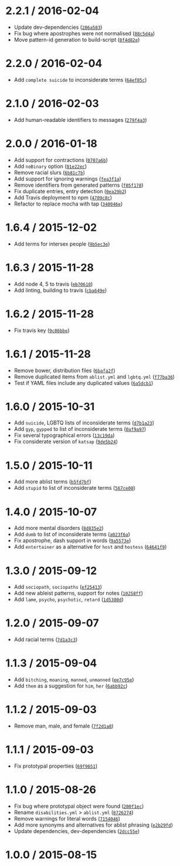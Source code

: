 <!--remark setext-->

<!--lint disable no-multiple-toplevel-headings maximum-line-length-->

2.2.1 / 2016-02-04
==================

*   Update dev-dependencies ([`286a583`](https://github.com/wooorm/retext-equality/commit/286a583))
*   Fix bug where apostrophes were not normalised ([`08c5d4a`](https://github.com/wooorm/retext-equality/commit/08c5d4a))
*   Move pattern-id generation to build-script ([`8f4d82e`](https://github.com/wooorm/retext-equality/commit/8f4d82e))

2.2.0 / 2016-02-04
==================

*   Add `complete suicide` to inconsiderate terms ([`64ef85c`](https://github.com/wooorm/retext-equality/commit/64ef85c))

2.1.0 / 2016-02-03
==================

*   Add human-readable identifiers to messages ([`279f4a3`](https://github.com/wooorm/retext-equality/commit/279f4a3))

2.0.0 / 2016-01-18
==================

*   Add support for contractions ([`0707a6b`](https://github.com/wooorm/retext-equality/commit/0707a6b))
*   Add `noBinary` option ([`01e22ec`](https://github.com/wooorm/retext-equality/commit/01e22ec))
*   Remove racial slurs ([`6b81c7b`](https://github.com/wooorm/retext-equality/commit/6b81c7b))
*   Add support for ignoring warnings ([`fea3f1a`](https://github.com/wooorm/retext-equality/commit/fea3f1a))
*   Remove identifiers from generated patterns ([`f05f178`](https://github.com/wooorm/retext-equality/commit/f05f178))
*   Fix duplicate entries, entry detection ([`0ea29b2`](https://github.com/wooorm/retext-equality/commit/0ea29b2))
*   Add Travis deployment to npm ([`4709c8c`](https://github.com/wooorm/retext-equality/commit/4709c8c))
*   Refactor to replace mocha with tap ([`340046e`](https://github.com/wooorm/retext-equality/commit/340046e))

1.6.4 / 2015-12-02
==================

*   Add terms for intersex people ([`9b5ec3e`](https://github.com/wooorm/retext-equality/commit/9b5ec3e))

1.6.3 / 2015-11-28
==================

*   Add node 4, 5 to travis ([`eb70610`](https://github.com/wooorm/retext-equality/commit/eb70610))
*   Add linting, building to travis ([`cba649e`](https://github.com/wooorm/retext-equality/commit/cba649e))

1.6.2 / 2015-11-28
==================

*   Fix travis key ([`9c86bbe`](https://github.com/wooorm/retext-equality/commit/9c86bbe))

1.6.1 / 2015-11-28
==================

*   Remove bower, distribution files ([`6bafa2f`](https://github.com/wooorm/retext-equality/commit/6bafa2f))
*   Remove duplicated items from `ablist.yml` and `lgbtq.yml` ([`f77ba36`](https://github.com/wooorm/retext-equality/commit/f77ba36))
*   Test if YAML files include any duplicated values ([`6a5dcb1`](https://github.com/wooorm/retext-equality/commit/6a5dcb1))

1.6.0 / 2015-10-31
==================

*   Add `suicide`, LGBTQ lists of inconsiderate terms ([`d7b1a23`](https://github.com/wooorm/retext-equality/commit/d7b1a23))
*   Add `gyp`, `gypped` to list of inconsiderate terms ([`0af9a97`](https://github.com/wooorm/retext-equality/commit/0af9a97))
*   Fix several typographical errors ([`13c19da`](https://github.com/wooorm/retext-equality/commit/13c19da))
*   Fix considerate version of `katsap` ([`9de5b24`](https://github.com/wooorm/retext-equality/commit/9de5b24))

1.5.0 / 2015-10-11
==================

*   Add more ablist terms ([`b5fd7bf`](https://github.com/wooorm/retext-equality/commit/b5fd7bf))
*   Add `stupid` to list of inconsiderate terms ([`567ce00`](https://github.com/wooorm/retext-equality/commit/567ce00))

1.4.0 / 2015-10-07
==================

*   Add more mental disorders ([`8d835e2`](https://github.com/wooorm/retext-equality/commit/8d835e2))
*   Add `dumb` to list of inconsiderate terms ([`a023f6a`](https://github.com/wooorm/retext-equality/commit/a023f6a))
*   Fix apostrophe, dash support in words ([`9a5573e`](https://github.com/wooorm/retext-equality/commit/9a5573e))
*   Add `entertainer` as a alternative for `host` and `hostess` ([`64641f9`](https://github.com/wooorm/retext-equality/commit/64641f9))

1.3.0 / 2015-09-12
==================

*   Add `sociopath`, `sociopaths` ([`ef25413`](https://github.com/wooorm/retext-equality/commit/ef25413))
*   Add new ableist patterns, support for notes ([`10258ff`](https://github.com/wooorm/retext-equality/commit/10258ff))
*   Add `lame`, `psycho`, `psychotic`, `retard` ([`1d5380d`](https://github.com/wooorm/retext-equality/commit/1d5380d))

1.2.0 / 2015-09-07
==================

*   Add racial terms ([`7d1a3c3`](https://github.com/wooorm/retext-equality/commit/7d1a3c3))

1.1.3 / 2015-09-04
==================

*   Add `bitching`, `moaning`, `manned`, `unmanned` ([`ee7c95e`](https://github.com/wooorm/retext-equality/commit/ee7c95e))
*   Add `them` as a suggestion for `him`, `her` ([`6abb92c`](https://github.com/wooorm/retext-equality/commit/6abb92c))

1.1.2 / 2015-09-03
==================

*   Remove man, male, and female ([`7f2d1a8`](https://github.com/wooorm/retext-equality/commit/7f2d1a8))

1.1.1 / 2015-09-03
==================

*   Fix prototypal properties ([`69f9651`](https://github.com/wooorm/retext-equality/commit/69f9651))

1.1.0 / 2015-08-26
==================

*   Fix bug where prototypal object were found ([`200f1ec`](https://github.com/wooorm/retext-equality/commit/200f1ec))
*   Rename `disabilities.yml` > `ablist.yml` ([`8726274`](https://github.com/wooorm/retext-equality/commit/8726274))
*   Remove warnings for literal words ([`7154046`](https://github.com/wooorm/retext-equality/commit/7154046))
*   Add more synonyms and alternatives for ablist phrasing ([`e2b29fd`](https://github.com/wooorm/retext-equality/commit/e2b29fd))
*   Update dependencies, dev-dependencies ([`2dcc55e`](https://github.com/wooorm/retext-equality/commit/2dcc55e))

1.0.0 / 2015-08-15
==================
